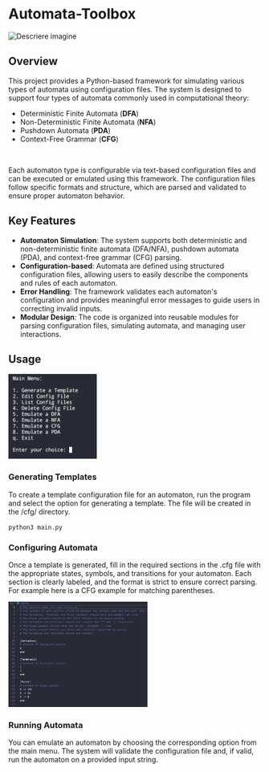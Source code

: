 # Automata-Toolbox

![Descriere imagine](https://github.com/Cris24dc/Automata-Toolbox/issues/1#issue-2905387349)

## Overview

This project provides a Python-based framework for simulating various types of automata using configuration files. The system is designed to support four types of automata commonly used in computational theory:

- Deterministic Finite Automata (**DFA**)
- Non-Deterministic Finite Automata (**NFA**)
- Pushdown Automata (**PDA**)
- Context-Free Grammar (**CFG**)

<br>

Each automaton type is configurable via text-based configuration files and can be executed or emulated using this framework. The configuration files follow specific formats and structure, which are parsed and validated to ensure proper automaton behavior.

## Key Features

- **Automaton Simulation**: The system supports both deterministic and non-deterministic finite automata (DFA/NFA), pushdown automata (PDA), and context-free grammar (CFG) parsing.
- **Configuration-based**: Automata are defined using structured configuration files, allowing users to easily describe the components and rules of each automaton.
- **Error Handling**: The framework validates each automaton's configuration and provides meaningful error messages to guide users in correcting invalid inputs.
- **Modular Design**: The code is organized into reusable modules for parsing configuration files, simulating automata, and managing user interactions.

## Usage

<img src="./img/ss1.png" width=35%>

### Generating Templates

To create a template configuration file for an automaton, run the program and select the option for generating a template. The file will be created in the /cfg/ directory.

```
python3 main.py
```

### Configuring Automata

Once a template is generated, fill in the required sections in the .cfg file with the appropriate states, symbols, and transitions for your automaton. Each section is clearly labeled, and the format is strict to ensure correct parsing. For example here is a CFG example for matching parentheses.

<img src="./img/ss2.png" width=55%>

### Running Automata

You can emulate an automaton by choosing the corresponding option from the main menu. The system will validate the configuration file and, if valid, run the automaton on a provided input string.
